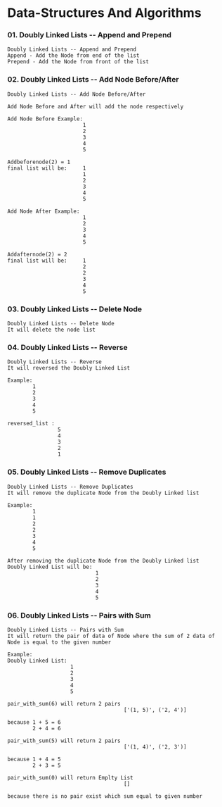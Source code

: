 # Data-Structures And Algorithms


### 01. Doubly Linked Lists -- Append and Prepend

    Doubly Linked Lists -- Append and Prepend
    Append - Add the Node from end of the list
    Prepend - Add the Node from front of the list

### 02. Doubly Linked Lists -- Add Node Before/After

    Doubly Linked Lists -- Add Node Before/After

    Add Node Before and After will add the node respectively

    Add Node Before Example:
                            1
                            2
                            3
                            4
                            5
                    
    Addbeforenode(2) = 1
    final list will be:     1
                            1
                            2
                            3
                            4
                            5
    
    Add Node After Example:
                            1
                            2
                            3
                            4
                            5
                    
    Addafternode(2) = 2
    final list will be:     1
                            2
                            2
                            3
                            4
                            5

### 03. Doubly Linked Lists -- Delete Node

    Doubly Linked Lists -- Delete Node
    It will delete the node list

### 04. Doubly Linked Lists -- Reverse

    Doubly Linked Lists -- Reverse
    It will reversed the Doubly Linked List 

    Example:
            1
            2
            3
            4
            5
    
    reversed_list :
                    5
                    4
                    3
                    2
                    1

### 05. Doubly Linked Lists -- Remove Duplicates

    Doubly Linked Lists -- Remove Duplicates
    It will remove the duplicate Node from the Doubly Linked list

    Example:
            1
            1
            2
            2
            3
            4
            5
    
    After removing the duplicate Node from the Doubly Linked list
    Doubly Linked List will be:
                                1
                                2
                                3
                                4
                                5

### 06. Doubly Linked Lists -- Pairs with Sum

    Doubly Linked Lists -- Pairs with Sum
    It will return the pair of data of Node where the sum of 2 data of Node is equal to the given number

    Example:
    Doubly Linked List:
                        1
                        2
                        3
                        4
                        5

    pair_with_sum(6) will return 2 pairs
                                         ['(1, 5)', ('2, 4')]

    because 1 + 5 = 6
            2 + 4 = 6

    pair_with_sum(5) will return 2 pairs
                                         ['(1, 4)', ('2, 3')]

    because 1 + 4 = 5
            2 + 3 = 5

    pair_with_sum(0) will return Emplty List
                                         []

    because there is no pair exist which sum equal to given number

